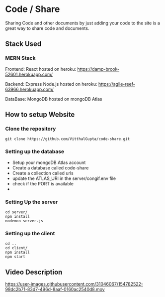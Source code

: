# Code / Share

Sharing Code and other documents by just adding your code to the site is a great way to share code and documents.

## Stack Used
### MERN Stack

Frontend: React 
    hosted on heroku: https://damp-brook-52601.herokuapp.com/

Backend: Express Node.js
    hosted on heroku: https://agile-reef-63966.herokuapp.com/

DataBase: MongoDB
    hosted on mongoDB Atlas

## How to setup Website

### Clone the repository
```
git clone https://github.com/VitthalGupta/code-share.git
```
### Setting up the database

- Setup your mongoDB Atlas account
- Create a database called code-share
- Create a collection called urls
- update the ATLAS_URI in the server/congif.env file
- check if the PORT is available
- 
### Setting Up the server

```
cd server/
npm install
nodemon server.js
```
### Setting up the client
```
cd ..
cd client/
npm install
npm start
```
## Video Description
https://user-images.githubusercontent.com/31046067/154782522-98dc2b71-83d7-496d-8aaf-0160ac2540d8.mov

